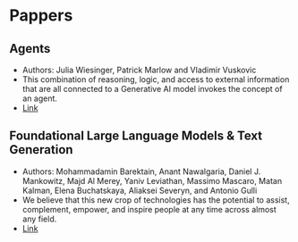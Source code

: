 # Pappers

## Agents
- Authors: Julia Wiesinger, Patrick Marlow and Vladimir Vuskovic
- This combination of reasoning, logic, and access to external information that are all connected to a Generative AI model invokes the concept of an agent.
- [Link](https://www.kaggle.com/whitepaper-agents)

## Foundational Large Language Models & Text Generation
- Authors: Mohammadamin Barektain, Anant Nawalgaria, Daniel J. Mankowitz, Majd Al Merey, Yaniv Leviathan, Massimo Mascaro, Matan Kalman, Elena Buchatskaya, Aliaksei Severyn, and Antonio Gulli
- We believe that this new crop of technologies has the potential to assist, complement, empower, and inspire people at any time across almost any field.
- [Link](https://www.kaggle.com/whitepaper-foundational-llm-and-text-generation)


